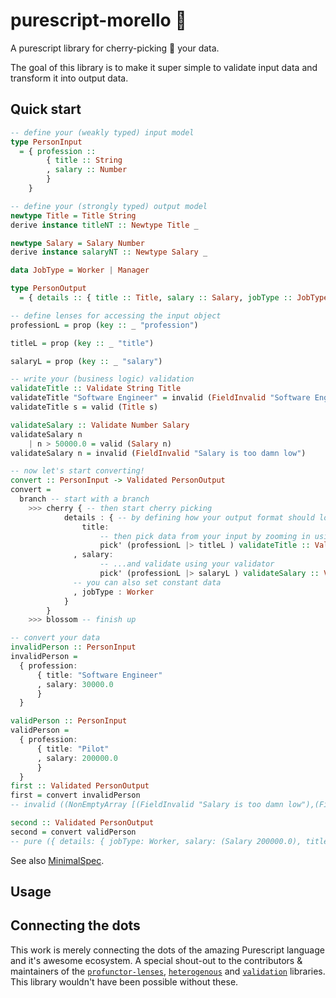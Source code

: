 # purescript-morello 🌸

A purescript library for cherry-picking 🍒 your data.

The goal of this library is to make it super simple to validate input data and transform it into output data.

## Quick start

```purescript
-- define your (weakly typed) input model
type PersonInput
  = { profession ::
        { title :: String
        , salary :: Number
        }
    }

-- define your (strongly typed) output model
newtype Title = Title String
derive instance titleNT :: Newtype Title _

newtype Salary = Salary Number
derive instance salaryNT :: Newtype Salary _

data JobType = Worker | Manager

type PersonOutput
  = { details :: { title :: Title, salary :: Salary, jobType :: JobType } }

-- define lenses for accessing the input object
professionL = prop (key :: _ "profession")

titleL = prop (key :: _ "title")

salaryL = prop (key :: _ "salary")

-- write your (business logic) validation
validateTitle :: Validate String Title
validateTitle "Software Engineer" = invalid (FieldInvalid "Software Engineering is not a serious profession")
validateTitle s = valid (Title s)

validateSalary :: Validate Number Salary
validateSalary n 
    | n > 50000.0 = valid (Salary n)
validateSalary n = invalid (FieldInvalid "Salary is too damn low")

-- now let's start converting! 
convert :: PersonInput -> Validated PersonOutput
convert =
  branch -- start with a branch
    >>> cherry { -- then start cherry picking
            details : { -- by defining how your output format should look like
                title: 
                    -- then pick data from your input by zooming in using the lens...
                    pick' (professionL |> titleL ) validateTitle :: Validator PersonInput Title
              , salary:
                    -- ...and validate using your validator
                    pick' (professionL |> salaryL ) validateSalary :: Validator PersonInput Salary
              -- you can also set constant data
              , jobType : Worker
            }
        }
    >>> blossom -- finish up

-- convert your data
invalidPerson :: PersonInput
invalidPerson =
  { profession:
      { title: "Software Engineer"
      , salary: 30000.0
      }
  }

validPerson :: PersonInput
validPerson =
  { profession:
      { title: "Pilot"
      , salary: 200000.0
      }
  }
first :: Validated PersonOutput
first = convert invalidPerson
-- invalid ((NonEmptyArray [(FieldInvalid "Salary is too damn low"),(FieldInvalid "Software Engineering is not a serious profession")]))

second :: Validated PersonOutput
second = convert validPerson
-- pure ({ details: { jobType: Worker, salary: (Salary 200000.0), title: (Title "Pilot") } })
```

See also [MinimalSpec](./test/Morello/Morello/MinimalSpec.purs).

## Usage 



## Connecting the dots 

This work is merely connecting the dots of the amazing Purescript language and it's awesome ecosystem. A special shout-out to the contributors & maintainers of the [`profunctor-lenses`](https://github.com/purescript-contrib/purescript-profunctor-lenses), [`heterogenous`](https://github.com/natefaubion/purescript-heterogeneous/) and [`validation`](https://github.com/purescript/purescript-validation) libraries. This library wouldn't have been possible without these.